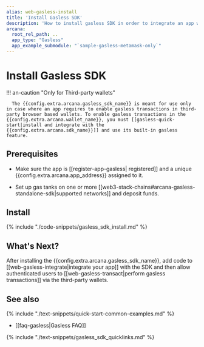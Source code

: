 ```yaml
---
alias: web-gasless-install
title: 'Install Gasless SDK'
description: 'How to install gasless SDK in order to integrate an app with it and enable gasless transactions for third-party wallets.'
arcana:
  root_rel_path: ..
  app_type: "Gasless"
  app_example_submodule: "`sample-gasless-metamask-only`"
---
```


# Install Gasless SDK

!!! an-caution "Only for Third-party wallets"

      The {{config.extra.arcana.gasless_sdk_name}} is meant for use only in case where an app requires to enable gasless transactions in third-party browser based wallets. To enable gasless transactions in the {{config.extra.arcana.wallet_name}}, you must [[gasless-quick-start|install and integrate with the {{config.extra.arcana.sdk_name}}]] and use its built-in gasless feature.

## Prerequisites

* Make sure the app is [[register-app-gasless| registered]] and a unique {{config.extra.arcana.app_address}} assigned to it.

* Set up gas tanks on one or more [[web3-stack-chains#arcana-gasless-standalone-sdk|supported networks]] and deposit funds. 

## Install

{% include "./code-snippets/gasless_sdk_install.md" %}

## What's Next?

After installing the {{config.extra.arcana.gasless_sdk_name}}, add code to [[web-gasless-integrate|integrate your app]] with the SDK and then allow authenticated users to [[web-gasless-transact|perform gasless transactions]] via the third-party wallets. 

## See also

{% include "./text-snippets/quick-start-common-examples.md" %}

* [[faq-gasless|Gasless FAQ]]

{% include "./text-snippets/gasless_sdk_quicklinks.md" %}